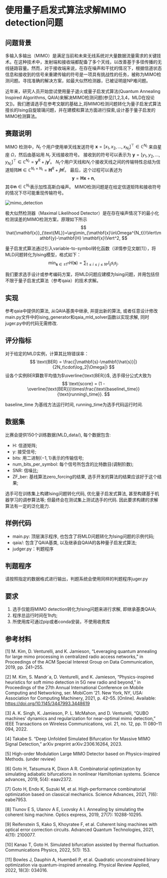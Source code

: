 # 使用量子启发式算法求解MIMO detection问题

## 问题背景

多输入多输出（MIMO）是满足当前和未来无线系统对大量数据流量需求的关键技术。在这种技术中，发射端和接收端都配备了多个天线，以改善基于多径传播的无线链路容量。然而，对于接收端来说，在存在噪声和干扰的情况下，根据信道状态信息和接收到的信号来重建传输的符号是一项具有挑战性的任务，被称为MIMO检测问题。寻找准确的解决方案，如最大似然检测器，已被证明是NP难问题。

近年来，研究人员开始尝试使用量子退火或量子启发式算法(Quantum Annealing Inspired Algorithms, QAIA)来解决MIMO检测问题(参见[1,2,3,4，MLD在投论文])。我们邀请选手在参考文献的基础上,将MIMO检测问题转化为量子启发式算法擅长的Ising自旋玻璃问题，并在建模和算法方面进行探索,设计基于量子启发的MIMO检测算法。

## 赛题说明

MIMO 检测中，$N_t$ 个用户使用单天线发送符号 $\mathbf{x}=[x_1,x_2,\dots, x_{N_t}]^\top\in\mathbb{C}^{ N_t}$ 来自星座 $\Omega$，然后由基站用 $N_r$ 天线接收符号。 接收到的符号可以表示为 $\mathbf{y}=[y_1, y_2,\dots, y_{N_r}]^\top\in\mathbb{C}^{N_r}=\mathbf{y}^R+j \mathbf{y}^I$。 $N_t$个用户天线和$N_r$个接收天线之间的传输特性总结为信道矩阵$\mathbf{H}\in\mathbb{C}^{N_r\times N_t}=\mathbf{H}^R+ j\mathbf{H}^I$。 最后，这个过程可以表述为
$$
\mathbf{y}=\mathbf{H}\mathbf{x}+\mathbf{n},
$$
其中$\mathbf{n}\in\mathbb{C}^{N_r}$表示加性高斯白噪声。 MIMO检测问题是在给定信道矩阵和接收符号的情况下尽可能重现传输符号。

![mimo_detection](graphs/mimo_detection.jpg)

极大似然检测器（Maximal Likelihood Detector）是在存在噪声情况下的最小化检测误差的MIMO检测方案，原理如下所示
$$
\hat{\mathbf{x}}_{\text{ML}}=\arg\min_{\mathbf{x}\in\Omega^{N_t}}\Vert\mathbf{y}-\mathbf{H} \mathbf{x}\Vert^2,
$$

量子启发式算法通过引入variable-to-symbol转化函数（详情参见文献[1]），将MLD问题转化为Ising模型，格式如下：
$$
   \min_{\mathbf{s}\in {\pm 1}^n} H(\mathbf{s}) = \sum_{1\leq i\leq j\leq N} J_{ij} s_i s_j.
$$

我们要求选手设计或参考编码方案，将MLD问题应建模为Ising问题，并用包括但不限于量子启发式算法（参考qaia）的技术求解。

## 实现

参考qaia中提供的算法, 从QAIA基类中继承, 并提出新的算法, 或者任意设计修改main.py文件中的ising_generator和qaia_mld_solver函数以实现求解, 同时juger.py中的代码无需修改.

## 评分指标

对于给定的MLD实例，计算其比特错误率：
$$
\text{BER} = \frac{|\mathbf{s}-\mathbf{\hat{s}}|}{2N_t\cdot\log_2|\Omega|}
$$
设各个实例BER算数平均值为$\overline{\text{BER}}$, 选手得分公式大致为
$$
\text{score} = (1 - \overline{\text{BER}})\times\frac{\text{baseline\_time}}{\text{running\_time}}.
$$

$\text{baseline\_time}$ 为基线方法运行时间, $\text{running\_time}$为选手代码运行时间.

## 数据集

比赛会提供150个训练数据(MLD_data/), 每个数据包含: 

* H: 信道矩阵;
* y: 接受信号;
* bits: 用二进制$\{-1, 1\}$表示的传输信号;
* num_bits_per_symbol: 每个信号所包含的比特数目(调制阶数);
* SNR: 信噪比;
* ZF_ber: 基线算法zero_forcing的结果, 选手开发的算法的结果应该好于这个结果;

选手可在训练集上构建Ising问题转化代码, 优化量子启发式算法, 甚至构建基于机器学习的调参算法等; 但最终会在测试集上测试选手的代码. 因此要求构建的求解算法有一定的泛化能力.

## 样例代码

- main.py: 顶层演示程序, 也包含了将MLD问题转化为Ising问题的示例代码;
- qaia/: 包含了QAIA基类, 以及继承自QAIA的各种量子启发式算法;
- judger.py：判题程序

## 判题程序

请按照指定的数据格式进行输出，判题系统会使用同样的判题程序juger.py


## 要求

1. 选手仅能将MIMO detection转化为Ising问题来进行求解, 即继承基类QAIA;
2. 程序总运行时间在1h内;
3. 所使用库可通过pip或者conda安装，不使用收费库

## 参考材料

[1]  M. Kim, D. Venturelli, and K. Jamieson, “Leveraging quantum annealing for large mimo processing in centralized radio access networks,” in Proceedings of the ACM Special Interest Group on Data Communication, 2019, pp. 241–255.

[2]  M. Kim, S. Mandr`a, D. Venturelli, and K. Jamieson, “Physics-inspired heuristics for soft mimo detection in 5G new radio and beyond,” in Proceedings of the 27th Annual International Conference on Mobile Computing and Networking, ser. MobiCom ’21. New York, NY, USA: Association for Computing Machinery, 2021, p. 42–55. [Online]. Available: https://doi.org/10.1145/3447993.3448619

[3]  A. K. Singh, K. Jamieson, P. L. McMahon, and D. Venturelli, “QUBO machines’ dynamics and regularization for near-optimal mimo detection,” IEEE Transactions on Wireless Communications, vol. 21, no. 12, pp. 11 080–11 094, 2022.

[4]  Takabe S. “Deep Unfolded Simulated Bifurcation for Massive MIMO Signal Detection,” arXiv preprint arXiv:2306.16264, 2023.

[5] High-order Modulation Large MIMO Detector based on Physics-inspired Methods. (under review)

[6] Goto H, Tatsumura K, Dixon A R. Combinatorial optimization by simulating adiabatic bifurcations in nonlinear Hamiltonian systems. Science advances, 2019, 5(4): eaav2372.

[7] Goto H, Endo K, Suzuki M, et al. High-performance combinatorial optimization based on classical mechanics. Science Advances, 2021, 7(6): eabe7953.

[8] Tiunov E S, Ulanov A E, Lvovsky A I. Annealing by simulating the coherent Ising machine. Optics express, 2019, 27(7): 10288-10295.

[9] Reifenstein S, Kako S, Khoyratee F, et al. Coherent Ising machines with optical error correction circuits. Advanced Quantum Technologies, 2021, 4(11): 2100077.

[10] Kanao T, Goto H. Simulated bifurcation assisted by thermal fluctuation. Communications Physics, 2022, 5(1): 153.

[11] Bowles J, Dauphin A, Huembeli P, et al. Quadratic unconstrained binary optimization via quantum-inspired annealing. Physical Review Applied, 2022, 18(3): 034016.
